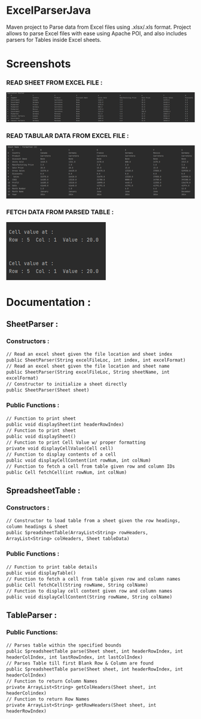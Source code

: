 # ExcelParserJava
Maven project to Parse data from Excel files using .xlsx/.xls format. Project allows to parse Excel files with ease using Apache POI, and also includes parsers for Tables inside Excel sheets.

# Screenshots
### READ SHEET FROM EXCEL FILE :
![Reading Excel Sheet](https://github.com/BhaktijPatil/ExcelParserJava/blob/master/results/excel_sheet_print.png)

### READ TABULAR DATA FROM EXCEL FILE :
![Reading Table](https://github.com/BhaktijPatil/ExcelParserJava/blob/master/results/formatted_%20table.png)

### FETCH DATA FROM PARSED TABLE :
![Fetch Cell](https://github.com/BhaktijPatil/ExcelParserJava/blob/master/results/fetch_cell_value.png)

# Documentation :
## SheetParser :
### Constructors :
    // Read an excel sheet given the file location and sheet index
    public SheetParser(String excelFileLoc, int index, int excelFormat) 
    // Read an excel sheet given the file location and sheet name
    public SheetParser(String excelFileLoc, String sheetName, int excelFormat)
    // Constructor to initialize a sheet directly
    public SheetParser(Sheet sheet)
### Public Functions :
    // Function to print sheet
    public void displaySheet(int headerRowIndex)
    // Function to print sheet
    public void displaySheet()
    // Function to print Cell Value w/ proper formatting
    private void displayCellValue(Cell cell)
    // Function to display contents of a cell
    public void displayCellContent(int rowNum, int colNum)
    // Function to fetch a cell from table given row and column IDs
    public Cell fetchCell(int rowNum, int colNum)
    
## SpreadsheetTable :
### Constructors :
    // Constructor to load table from a sheet given the row headings, column headings & sheet
    public SpreadsheetTable(ArrayList<String> rowHeaders, ArrayList<String> colHeaders, Sheet tableData)
### Public Functions :
    // Function to print table details
    public void displayTable()
    // Function to fetch a cell from table given row and column names
    public Cell fetchCell(String rowName, String colName)
    // Function to display cell content given row and column names
    public void displayCellContent(String rowName, String colName)

## TableParser :
### Public Functions:
    // Parses table within the specified bounds
    public SpreadsheetTable parse(Sheet sheet, int headerRowIndex, int headerColIndex, int lastRowIndex, int lastColIndex)
    // Parses Table till first Blank Row & Column are found
    public SpreadsheetTable parse(Sheet sheet, int headerRowIndex, int headerColIndex) 
    // Function to return Column Names
    private ArrayList<String> getColHeaders(Sheet sheet, int headerColindex)
    // Function to return Row Names
    private ArrayList<String> getRowHeaders(Sheet sheet, int headerRowIndex)
